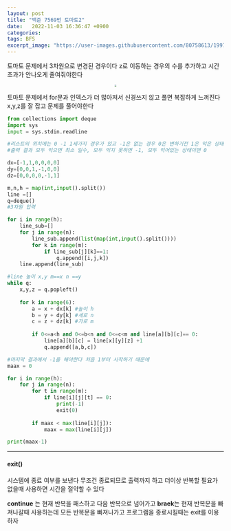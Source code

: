 ```yaml
---
layout: post
title: "백준 7569번 토마토2"
date:   2022-11-03 16:36:47 +0900
categories:
tags: BFS
excerpt_image: "https://user-images.githubusercontent.com/80758613/199714867-0d71b713-f966-4d54-8390-5d1774132c9f.jpeg"
---
```


토마토 문제에서 3차원으로 변경된 경우이다 z로 이동하는 경우의 수를 추가하고 시간초과가 안나오게 줄여줘야한다

<center>
<img src="https://user-images.githubusercontent.com/80758613/199714867-0d71b713-f966-4d54-8390-5d1774132c9f.jpeg" style="zoom:30%;">
</center>

토마토 문제에서 for문과 인덱스가 더 많아져서 신경쓰지 않고 풀면 복잡하게 느껴진다 x,y,z를 잘 잡고 문제를 풀어야한다

```python
from collections import deque
import sys
input = sys.stdin.readline

#리스트의 위치에는 0 -1 1세가지 경우가 있고 -1은 없는 경우 0은 변하기전 1은 익은 상태이다
#출력 결과 모두 익으면 최소 일수, 모두 익지 못하면 -1, 모두 익어있는 상태이면 0

dx=[-1,1,0,0,0,0]
dy=[0,0,1,-1,0,0]
dz=[0,0,0,0,-1,1]

m,n,h = map(int,input().split())
line =[]
q=deque()
#3차원 입력

for i in range(h):
    line_sub=[]
    for j in range(n):
        line_sub.append(list(map(int,input().split())))
        for k in range(m):
            if line_sub[j][k]==1:
                q.append([i,j,k])
    line.append(line_sub)

#line 높이 x,y m==x n ==y
while q:
    x,y,z = q.popleft()
    
    for k in range(6):
        a = x + dx[k] #높이 h
        b = y + dy[k] #세로 n
        c = z + dz[k] #가로 m
        
        if 0<=a<h and 0<=b<n and 0<=c<m and line[a][b][c]== 0:
            line[a][b][c] = line[x][y][z] +1
            q.append([a,b,c])

#마지막 결과에서 -1을 해야한다 처음 1부터 시작하기 때문에     
maax = 0

for i in range(h):
    for j in range(n):
        for t in range(m):
            if line[i][j][t] == 0:
                print(-1)
                exit(0)
        
        if maax < max(line[i][j]):
            maax = max(line[i][j])

print(maax-1)
```

---

#### exit()

시스템에 종료 여부를 보낸다 무조건 종료되므로 출력까지 하고 더이상 반복할 필요가 없을때 사용하면 시간을 절약할 수 있다

**continue** 는 현재 반복을 패스하고 다음 반복으로 넘어가고 **braek**는 현재 반복문을 빠져나갈때 사용하는데 모든 반복문을 빠져나가고 프로그램을 종료시킬때는 exit를 이용하자

